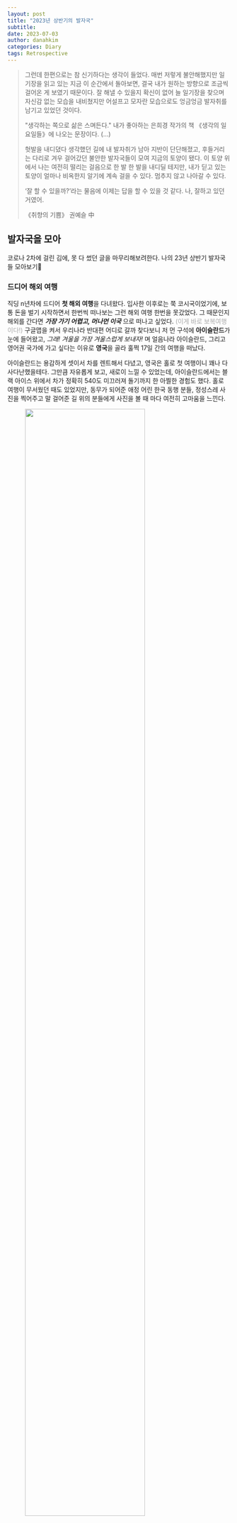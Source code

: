 ```yaml
---
layout: post
title: "2023년 상반기의 발자국"
subtitle: 
date: 2023-07-03
author: danahkim
categories: Diary
tags: Retrospective
---
```


>  그런데 한편으로는 참 신기하다는 생각이 들었다. 매번 저렇게 불안해했지만 일기장을 읽고 있는 지금 이 순간에서 돌아보면, 결국 내가 원하는 방향으로 조금씩 걸어온 게 보였기 때문이다. 잘 해낼 수 있을지 확신이 없어 늘 일기장을 찾으며 자신감 없는 모습을 내비쳤지만 어설프고 모자란 모습으로도 엉금엉금 발자취를 남기고 있었던 것이다.
> 
> "생각하는 쪽으로 삶은 스며든다." 내가 좋아하는 은희경 작가의 책  《생각의 일요일들》에 나오는 문장이다. (...)
>
> 헛발을 내디뎠다 생각했던 길에 내 발자취가 남아 지반이 단단해졌고, 후들거리는 다리로 겨우 걸어갔던 불안한 발자국들이 모여 지금의 토양이 됐다. 이 토양 위에서 나는 여전히 떨리는 걸음으로 한 발 한 발을 내디딜 테지만, 내가 딛고 있는 토양이 얼마나 비옥한지 알기에 계속 걸을 수 있다. 멈추지 않고 나아갈 수 있다.
>
>  ‘잘 할 수 있을까?’라는 물음에 이제는 답을 할 수 있을 것 같다. 나, 잘하고 있던 거였어.
>
> 《취향의 기쁨》 권예슬 中



## 발자국을 모아

코로나 2차에 걸린 김에, 못 다 썼던 글을 마무리해보려한다. 나의 23년 상반기 발자국들 모아보기👣



### 드디어 해외 여행

직딩 n년차에 드디어 **첫 해외 여행**을 다녀왔다. 입사한 이후로는 쭉 코시국이었기에, 보통 돈을 벌기 시작하면서 한번씩 떠나보는 그런 해외 여행 한번을 못갔었다. 그 때문인지 해외를 간다면 ***가장 가기 어렵고, 머나먼 이국*** 으로 떠나고 싶었다. <span style = "color: DarkGray;">(이게 바로 보복여행이다!)</span> 구글맵을 켜서 우리나라 반대편 어디로 갈까 찾다보니 저 먼 구석에 **아이슬란드**가 눈에 들어왔고, *그래! 겨울을 가장 겨울스럽게 보내자!* 며 얼음나라 아이슬란드, 그리고 영어권 국가에 가고 싶다는 이유로 **영국**을 골라 훌쩍 17일 간의 여행을 떠났다.

아이슬란드는 용감하게 셋이서 차를 렌트해서 다녔고, 영국은 홀로 첫 여행이니 꽤나 다사다난했을테다. 그만큼 자유롭게 보고, 새로이 느낄 수 있었는데, 아이슬란드에서는 블랙 아이스 위에서 차가 정확히 540도 미끄러져 돌기까지 한 아찔한 경험도 했다. 홀로 여행이 무서웠던 때도 있었지만, 동무가 되어준 애정 어린 한국 동행 분들, 정성스레 사진을 찍어주고 말 걸어준 길 위의 분들에게 사진을 볼 때 마다 여전히 고마움을 느낀다.

<figure>
<img src="/assets/images/2023-07-03-First-half-2023-memoirs_images/IMG_6640.jpeg" width="80%"/>
<figcaption><center>영화 '인터스텔라' 얼음행성 촬영지인 스카프타펠 빙하 투어</center></figcaption>
</figure>

<figure>
<img src="/assets/images/2023-07-03-First-half-2023-memoirs_images/IMG_1055.jpeg" width="80%"/>
<figcaption><center>로망이었던 (목숨을 건) 1번 국도 사진</center></figcaption>
</figure>

<figure>
<img src="/assets/images/2023-07-03-First-half-2023-memoirs_images/IMG_8323.jpeg" width="80%"/>
<figcaption><center>아이슬란드에 왔으면 자고로.. 라기엔 정말 뵙기 어려웠던 오로라느님 </center></figcaption>
</figure>

<figure>
<img src="/assets/images/2023-07-03-First-half-2023-memoirs_images/IMG_0086.jpeg" width="80%"/>
<figcaption><center>런던에 왔으면 자고로.. 런던아이 국룰 포즈</center></figcaption>
</figure>

<figure>
<img src="/assets/images/2023-07-03-First-half-2023-memoirs_images/IMG_2757.jpeg" width="80%"/>
<figcaption><center>런던의 박물관은 양심상 무료 입장이랍니다</center></figcaption>
</figure>

<figure>
<img src="/assets/images/2023-07-03-First-half-2023-memoirs_images/IMG_2565.jpeg" width="80%"/>
<figcaption><center>뾰족뾰족한 건물과 흐린 하늘. 해리포터의 도시 에딘버러</center></figcaption>
</figure>

그때 본 풍경과 내가 느낀 생각을 절대 잊지 않겠노라 했지만, 벌써 이렇게 기억이 흐려지는게 못내 아쉽다. 미래의 내가 이렇게 아쉬워할 줄 알고 과거의 내가 선제적으로(?) 고프로까지 사가서 부지런히 영상을 찍어왔건만, 아직도 그 선명한 영상들은 SD카드 안에서 동면 중이다. 그래서 내가 무엇을 했고 어떤 걸 느꼈냐면... 은 **여행기**로 담아보려 한다. *To be continued*. <span style = "color: DarkGray;">(올해 안에 영상 편집..할 수 있겠지?😅)</span>


### Software 직군이 되다

올해 Software 직군으로 전환하면서 **데이터 엔지니어링** 직무로 변경되었다. 이건 나에게 꽤나 마일스톤같은 일인게 나는 문과였기에 과거에는 내가 Software 직군이 되리라 상상해보지 못했기 때문이다. 개발자들만의 시험이라고 생각했었던 알고리즘 코딩테스트를 통과하고 Software 직군 전환 요건을 충족하였는데, 이 시점에 TF 조직으로 이동하며 Data Governance의 업무를 맡아 데이터 엔지니어링의 직무로 변경하게 되었다.

*'내 전공을 잘 살릴 수 있을까? 내가 하고 싶은 일을 할 수 있을까? 개발 전공이 아닌데 잘 할 수 있을까?'* 하는 고민에 불안한 적이 나는 여러 날 있다. 그러나 생각하는 쪽으로 삶은 스며든다고 하던가. 불확실한 미래에 불안해하며 스트레스 받으면서도 그때마다 내딛었던 걸음들이 결국 어떤 방향으로 가고 있다는 것을 믿는다. 이 발걸음으로 또 나는 어떤 길을 만들어 가게 될지 궁금하다.

<style>
.video_wrap { position:relative;padding-bottom:52.25% ;height:0; width:100% ;  }
.video_wrap_iframe {position:absolute;top:0;left:0;width:100%;height:100%;}
</style>

<div class="video_wrap">
	<iframe class="video_wrap_iframe" src="https://www.youtube.com/embed/cQgfvx_7sw8" title="The new Morning | 19시의 모닝 편 | 기아" frameborder="0" allow="accelerometer; autoplay; clipboard-write; encrypted-media; gyroscope; picture-in-picture; web-share" allowfullscreen></iframe>
</div>


데이터 엔지니어로 전환하자마자 '데이터 엔지니어의 모닝'라는 광고가 나오는 것을 보고 정말 놀랐다. 아무래도 이름이 Data + Engineer이다보니 요즘 관심 받을만한 직무인가보다. 데이터에 대해서도, 개발에 대해서도 아직 알아가야 할 게 많지만, 이 직무에서 배우는 것들이 흥미롭고 또 재미있다! 그런데 19시에 출근해서 어떤 일을 하는지는, 이 직무에 대해 또 공부해보면서 다뤄보겠다.

<figure>
<img src="/assets/images/2023-07-03-First-half-2023-memoirs_images/morning1.png" width="80%"/>
<figcaption><center>진짜 이렇게 생겼나요? -> O </center></figcaption>
</figure>

<figure>
<img src="/assets/images/2023-07-03-First-half-2023-memoirs_images/morning2.png" width="80%"/>
<figcaption><center>진짜 이렇게 일하나요? -> X 코드보고 저렇게 웃고 있으면 개발자가 아닙니다</center></figcaption>
</figure>
<figure>
<img src="/assets/images/2023-07-03-First-half-2023-memoirs_images/programmer.png" width="50%"/>
<figcaption><center>바람직한 모습</center></figcaption>
</figure>



### 랏을 흘려요?

"죄송하지만.. 마는게 뭐예요?" 예전에 '테이블을 만다'는 표현을 처음 듣고 내가 한 질문이다. 

- A: "테이블 다 **말렸어요**?" ---> (테이블을 바짝 말린다고?(**dry**))
- B: "네, 테이블 다 **말았어요**." ---> (테이블을 돌돌 말았다고?(**roll**))

이런 대화를 들을 때 마다 나는 머릿 속에 괄호 속의 이미지가 그려져 혼자 속으로 웃음을 참곤 했다.

업에서는 으레 모두 통용되는 고유한 표현이 있다. 테이블을 만다, 그리고 공정을 태운다, 랏을 흘린다. 말아? 태워? 흘려? 처음에는 이게 무슨 말이지 하다가 결국 적응해서 나도 똑같이 쓰게 되는 표현이다. 쓰다보니 뭐 이보다 더 적절한 동사가 없달까.

정말 많은 도메인에서 다양한 직무의 사람들이 일을 하고 있다. 어려운 용어와 낯선 표현으로 이 업계의 업무를 파악하는 것이 어려웠지만, 나도 점차 익숙해지고 있다. 어떤 순간에 불현듯 내가 이런 말들에 익숙해졌다는 느낌을 느꼈다. 모르게 서서히 익숙해진다는 것은 편안한 기분이 들면서도 또 한편으로는 무섭다. 적응을 잘 하고 있다는 뜻도 있겠지만 말이다. 그래도 나라는 사람을 잃어버리지 않게, **처음의 낯선 느낌을 잊지 않고 싶다.**


### 요즘, 다시 아날로그

다들 알다시피 직장인은 월화수목금 출근하면 주말은 고작 이틀. 평일엔 퇴근하고 운동만 다녀와도 금방 10시다. 이렇게 빠르게 흘러가는 시간 속에 나는 무엇을 위해 사는걸까? 이 중 진짜 내 것은 무엇일까? 이런 생각을 오랫동안 했다. 

요즘에는 사는 건 꼭 무엇을 위해서는 아니라는 생각이 든다. **무엇을 위해 사는게 아니라면 현재에 충실하고 나의 순간들을 잘 담아둬야겠다**..는 생각에서 시작한 나의 의식이, 사진으로 간직하는 것에 닿아버렸다. 그것도 아날로그 필름 사진. 집 장롱에 잠들어 있던 아빠의 오래된 1996년도 올림픽 기념 카메라를 찾았다.

사진은 순간을 오래 기억하는 가장 좋은 방법이다. 특히 필름 카메라는 한 장 씩 소중하게 셔터를 누르며 그 순간을 더 강렬한 기억으로 만들어 준다. 당장 결과를 알 수 없으니 인화까지 기다리는 설렘을 준다. 그렇게 인화된 사진은 잘 보이는 어딘가에 걸어두고 기억을 곱씹게 한다.

나는 아이패드로 다이어리 쓰기를 몇 번이나 도전하다가, 실패하고는 여전히 종이 다이어리를 쓴다. 언제 어디서나 읽는 전자책도 좋지만, 정말 아껴보고픈 책은 종이책을 구매해 형광펜을 치며 본다. **'내 것'**이라는 소유의 인식은 여전히 디지털이 아날로그를 대체할 수 없나보다. 디지털이 아날로그를 완전히 대체할 수 없는 것은 마찬가지로 AI가 사람을 완전히 대체하지 못하게 되는 것일까.

마무리를 어떻게 해야할지 모르겠다. 아날로그가 좋아지려는건 Y2K 유행에 나의 무의식이 만들어낸 반응 때문인가, 아니면 이것 조차 기억의 향수인가. 어쨌거나 내가 이 블로그에 기록하는 지금 이 행위도 흩어지는 기억을 붙잡는 그 일환인 것 같다.

### 뿌듯했던 순간들

- 👏 홀로 하는 첫 여행을 했다.
- 👏 개발자들의 영역이라 생각했었던 코딩테스트 SW Certi Advanced를 통과했다.
- 👏 내가 간사인 학습조직이 상반기 우수 조직으로 선정되어 대표로 부사장님께 시상을 받았다.